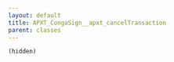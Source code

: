 ```yaml
---
layout: default
title: APXT_CongaSign__apxt_cancelTransaction
parent: classes
---
```


```(hidden)```

